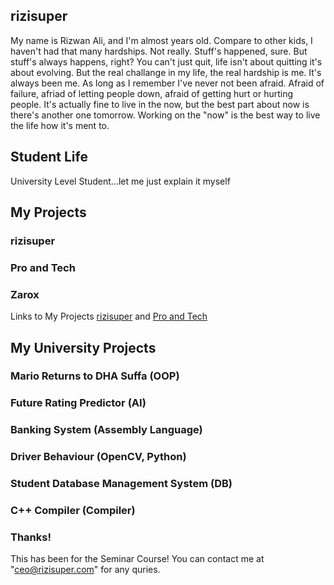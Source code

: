 ## rizisuper

My name is Rizwan Ali, and I'm almost years old. Compare to other kids, I haven't had that many hardships. Not really. Stuff's happened, sure. But stuff's always happens, right? You can't just quit, life isn't about quitting it's about evolving. But the real challange in my life, the real hardship is me. It's always been me. As long as I remember I've never not been afraid. Afraid of failure, afriad of letting people down, afraid of getting hurt or hurting people. It's actually fine to live in the now, but the best part about now is there's another one tomorrow. Working on the "now" is the best way to live the life how it's ment to.

## Student Life

University Level Student...let me just explain it myself


## My Projects 

### rizisuper 
### Pro and Tech
### Zarox

Links to My Projects 
[rizisuper](https://youtube.com/rizisuper) and
[Pro and Tech](http://proandtech.com)

## My University Projects

### Mario Returns to DHA Suffa (OOP) 
### Future Rating Predictor (AI)
### Banking System (Assembly Language)
### Driver Behaviour (OpenCV, Python)
### Student Database Management System (DB)
### C++ Compiler (Compiler) 

### Thanks!

This has been for the Seminar Course! 
You can contact me at "ceo@rizisuper.com" for any quries. 
